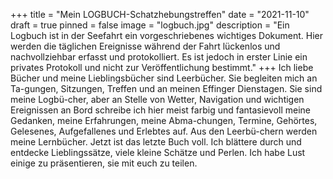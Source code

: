 +++
title = "Mein LOGBUCH-Schatzhebungstreffen"
date = "2021-11-10"
draft = true
pinned = false
image = "logbuch.jpg"
description = "Ein Logbuch ist in der Seefahrt ein vorgeschriebenes wichtiges Dokument. Hier werden die täglichen Ereignisse während der Fahrt lückenlos und nachvollziehbar erfasst und protokolliert. Es ist jedoch in erster Linie ein privates Protokoll und nicht zur Veröffentlichung bestimmt."
+++
Ich liebe Bücher und meine Lieblingsbücher sind Leerbücher. Sie begleiten mich an Ta-gungen, Sitzungen, Treffen und an meinen Effinger Dienstagen. Sie sind meine Logbü-cher, aber an Stelle von Wetter, Navigation und wichtigen Ereignissen an Bord schreibe ich hier meist farbig und fantasievoll meine Gedanken, meine Erfahrungen, meine Abma-chungen, Termine, Gehörtes, Gelesenes, Aufgefallenes und Erlebtes auf. Aus den Leerbü-chern werden meine Lernbücher. 
Jetzt ist das letzte Buch voll. Ich blättere durch und entdecke Lieblingssätze, viele kleine Schätze und Perlen. Ich habe Lust einige zu präsentieren, sie mit euch zu teilen.
